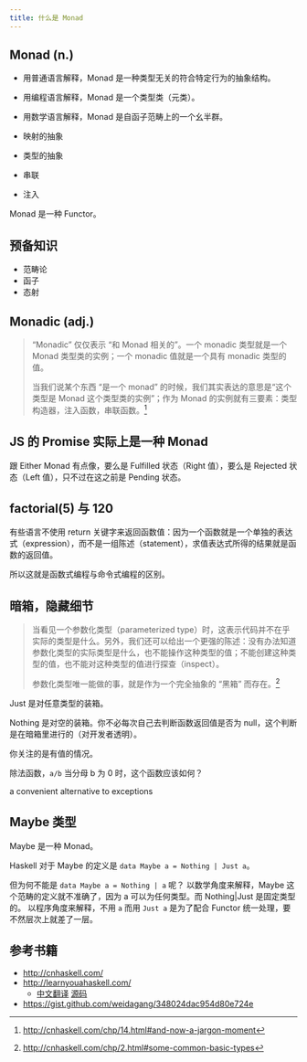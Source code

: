 ```yaml
---
title: 什么是 Monad
---
```



## Monad (n.)

- 用普通语言解释，Monad 是一种类型无关的符合特定行为的抽象结构。
- 用编程语言解释，Monad 是一个类型类（元类）。
- 用数学语言解释，Monad 是自函子范畴上的一个幺半群。

- 映射的抽象
- 类型的抽象

- 串联
- 注入

Monad 是一种 Functor。

## 预备知识

- 范畴论
- 函子
- 态射

## Monadic (adj.)

> “Monadic” 仅仅表示 “和 Monad 相关的”。一个 monadic 类型就是一个 Monad 类型类的实例；一个 monadic 值就是一个具有 monadic 类型的值。
>
> 当我们说某个东西 “是一个 monad” 的时候，我们其实表达的意思是“这个类型是 Monad 这个类型类的实例”；作为 Monad 的实例就有三要素：类型构造器，注入函数，串联函数。[^1]

[^1]: http://cnhaskell.com/chp/14.html#and-now-a-jargon-moment


## JS 的 Promise 实际上是一种 Monad

跟 Either Monad 有点像，要么是 Fulfilled 状态（Right 值），要么是 Rejected 状态（Left 值），只不过在这之前是 Pending 状态。

## factorial(5) 与 120

有些语言不使用 return 关键字来返回函数值：因为一个函数就是一个单独的表达式（expression），而不是一组陈述（statement），求值表达式所得的结果就是函数的返回值。

所以这就是函数式编程与命令式编程的区别。


## 暗箱，隐藏细节

>当看见一个参数化类型（parameterized type）时，这表示代码并不在乎实际的类型是什么。另外，我们还可以给出一个更强的陈述：没有办法知道参数化类型的实际类型是什么，也不能操作这种类型的值；不能创建这种类型的值，也不能对这种类型的值进行探查（inspect）。
>
>参数化类型唯一能做的事，就是作为一个完全抽象的 “黑箱” 而存在。[^2]

[^2]: http://cnhaskell.com/chp/2.html#some-common-basic-types

Just 是对任意类型的装箱。

Nothing 是对空的装箱。你不必每次自己去判断函数返回值是否为 null，这个判断是在暗箱里进行的（对开发者透明）。

你关注的是有值的情况。

除法函数，`a/b` 当分母 b 为 0 时，这个函数应该如何？

a convenient alternative to exceptions


## Maybe 类型

Maybe 是一种 Monad。

Haskell 对于 Maybe 的定义是 `data Maybe a = Nothing | Just a`。

但为何不能是 `data Maybe a = Nothing | a` 呢？
以数学角度来解释，Maybe 这个范畴的定义就不准确了，因为 a 可以为任何类型。而 Nothing|Just 是固定类型的。
以程序角度来解释，不用 `a` 而用 `Just a` 是为了配合 Functor 统一处理，要不然层次上就差了一层。


## 参考书籍

- http://cnhaskell.com/
- http://learnyouahaskell.com/
  - [中文翻译](https://learnyouahaskell.mno2.org/zh-cn) [源码](https://github.com/MnO2/learnyouahaskell-zh)
- https://gist.github.com/weidagang/348024dac954d80e724e
